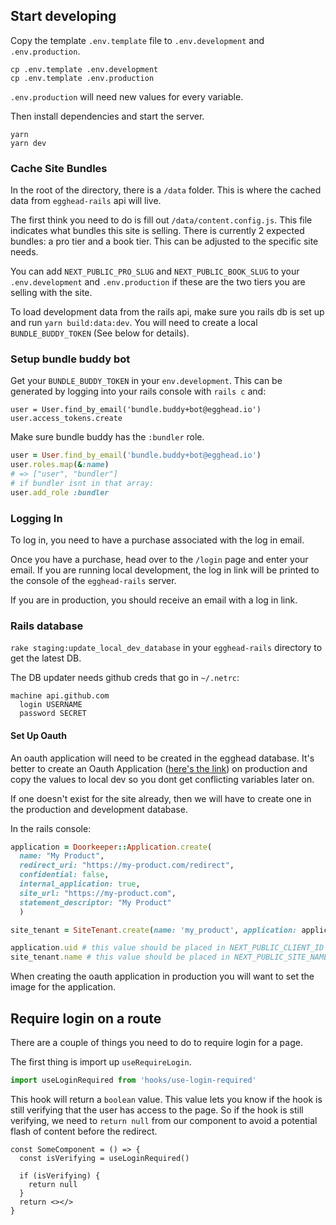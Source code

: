 ## Start developing

Copy the template `.env.template` file to `.env.development` and `.env.production`.

```shell
cp .env.template .env.development
cp .env.template .env.production
```

`.env.production` will need new values for every variable.

Then install dependencies and start the server.

```shell
yarn
yarn dev
```

### Cache Site Bundles

In the root of the directory, there is a `/data` folder. This is where the cached data from `egghead-rails` api will live.

The first think you need to do is fill out `/data/content.config.js`. This file indicates what bundles this site is selling. There is currently 2 expected bundles: a pro tier and a book tier. This can be adjusted to the specific site needs.

You can add `NEXT_PUBLIC_PRO_SLUG` and `NEXT_PUBLIC_BOOK_SLUG` to your `.env.development` and `.env.production` if these are the two tiers you are selling with the site.

To load development data from the rails api, make sure you rails db is set up and run `yarn build:data:dev`. You will need to create a local `BUNDLE_BUDDY_TOKEN` (See below for details).

### Setup bundle buddy bot

Get your `BUNDLE_BUDDY_TOKEN` in your `env.development`. This can be generated by logging into your rails console with `rails c` and:

```
user = User.find_by_email('bundle.buddy+bot@egghead.io')
user.access_tokens.create
```

Make sure bundle buddy has the `:bundler` role.

```ruby
user = User.find_by_email('bundle.buddy+bot@egghead.io')
user.roles.map(&:name)
# => ["user", "bundler"]
# if bundler isnt in that array:
user.add_role :bundler
```

### Logging In

To log in, you need to have a purchase associated with the log in email.

Once you have a purchase, head over to the `/login` page and enter your email. If you are running local development, the log in link will be printed to the console of the `egghead-rails` server.

If you are in production, you should receive an email with a log in link.

### Rails database

`rake staging:update_local_dev_database` in your `egghead-rails` directory to get the latest DB.

The DB updater needs github creds that go in `~/.netrc`:

```
machine api.github.com
  login USERNAME
  password SECRET
```

#### Set Up Oauth

An oauth application will need to be created in the egghead database. It's better to create an Oauth Application ([here's the link](https://app.egghead.io/oauth/applications/new)) on production and copy the values to local dev so you dont get conflicting variables later on.

If one doesn't exist for the site already, then we will have to create one in the production and development database.

In the rails console:

```ruby
application = Doorkeeper::Application.create(
  name: "My Product",
  redirect_uri: "https://my-product.com/redirect",
  confidential: false,
  internal_application: true,
  site_url: "https://my-product.com",
  statement_descriptor: "My Product"
  )

site_tenant = SiteTenant.create(name: 'my_product', application: application)

application.uid # this value should be placed in NEXT_PUBLIC_CLIENT_ID
site_tenant.name # this value should be placed in NEXT_PUBLIC_SITE_NAME
```

When creating the oauth application in production you will want to set the image for the application.

## Require login on a route

There are a couple of things you need to do to require login for a page.

The first thing is import up `useRequireLogin`.

```ts
import useLoginRequired from 'hooks/use-login-required'
```

This hook will return a `boolean` value. This value lets you know if the hook is still verifying that the user has access to the page. So if the hook is still verifying, we need to `return null` from our component to avoid a potential flash of content before the redirect.

```tsx
const SomeComponent = () => {
  const isVerifying = useLoginRequired()

  if (isVerifying) {
    return null
  }
  return <></>
}
```
